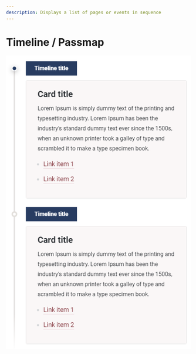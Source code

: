 ```yaml
---
description: Displays a list of pages or events in sequence
---
```


# Timeline / Passmap

![](../.gitbook/assets/image%20%28205%29.png)

